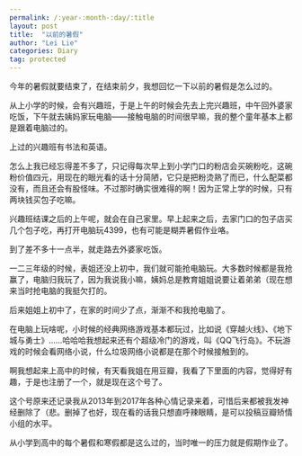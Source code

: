 ```yaml
---
permalink: /:year-:month-:day/:title
layout: post
title:  "以前的暑假"
author: "Lei Lie"
categories: Diary
tag: protected
---
```


今年的暑假就要结束了，在结束前夕，我想回忆一下以前的暑假是怎么过的。

从上小学的时候，会有兴趣班，于是上午的时候会先去上完兴趣班，中午回外婆家吃饭，下午就去姨妈家玩电脑——接触电脑的时间很早嘛，我的整个童年基本上都是跟着电脑过的。

上过的兴趣班有书法和英语。

怎么上我已经忘得差不多了，只记得每次早上到小学门口的粉店会买碗粉吃，这碗粉价值四元，用现在的眼光看的话十分简陋，它只是把粉烫熟了而已，什么配菜都没有，而且还会有股怪味。不过那时确实很难得的啊！因为正常上学的时候，只有两块钱买包子吃嘛。

兴趣班结课之后的上午呢，就会在自己家里。早上起来之后，去家门口的包子店买几个包子吃，再打开电脑玩4399，也有可能是糊弄暑假作业咯。

到了差不多十一点半，就走路去外婆家吃饭。

一二三年级的时候，表姐还没上初中，我们就可能抢电脑玩。大多数时候都是我抢赢了，电脑归我玩了，因为我说我小嘛，姨妈总是教育姐姐说要让着弟弟（现在想来当时抢电脑的我挺欠打的。

后来姐姐上初中了，在家的时间少了点，渐渐不和我抢电脑了。

在电脑上玩啥呢，小时候的经典网络游戏基本都玩过，比如说《穿越火线》、《地下城与勇士》……哈哈哈我想起来还有个超级冷门的游戏，叫《QQ飞行岛》。不玩游戏的时候会看网络小说，什么垃圾网络小说都是在那个时候接触到的。

啊我想起来上高中的时候，有天看我姐在用豆瓣，我看了下里面的内容，觉得好有趣，于是也注册了一个，就是现在这个号了。

这个号原来还记录我从2013年到2017年各种心情记录来着，可惜后来都被我发神经删除了（悲。删掉了也好，现在看的话我只想直呼辣眼睛，是可以投稿豆瓣矫情小组的水平。

从小学到高中的每个暑假和寒假都是这么过的，当时唯一的压力就是假期作业了。
